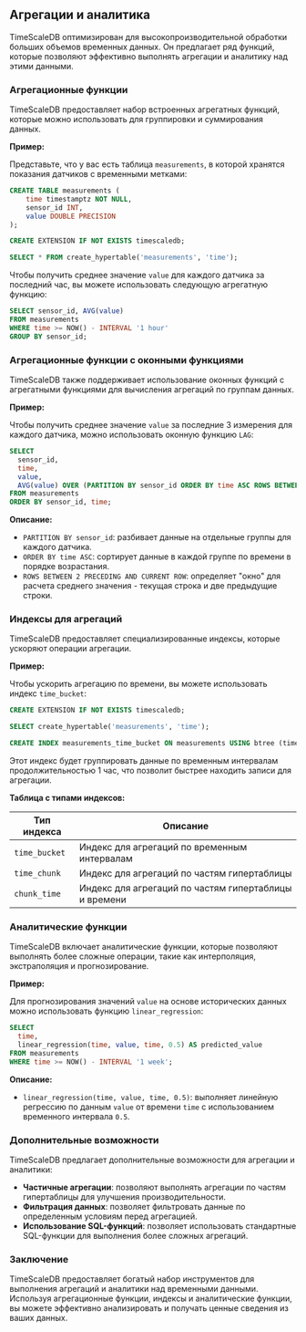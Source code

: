 ## Агрегации и аналитика

TimeScaleDB оптимизирован для высокопроизводительной обработки больших объемов временных данных. Он предлагает ряд функций, которые позволяют эффективно выполнять агрегации и аналитику над этими данными. 

### Агрегационные функции

TimeScaleDB предоставляет набор встроенных агрегатных функций, которые можно использовать для группировки и суммирования данных. 

**Пример:**

Представьте, что у вас есть таблица `measurements`, в которой хранятся показания датчиков с временными метками:

```sql
CREATE TABLE measurements (
    time timestamptz NOT NULL,
    sensor_id INT,
    value DOUBLE PRECISION
);

CREATE EXTENSION IF NOT EXISTS timescaledb;

SELECT * FROM create_hypertable('measurements', 'time');
```

Чтобы получить среднее значение `value` для каждого датчика за последний час, вы можете использовать следующую агрегатную функцию:

```sql
SELECT sensor_id, AVG(value) 
FROM measurements 
WHERE time >= NOW() - INTERVAL '1 hour'
GROUP BY sensor_id;
```

### Агрегационные функции с оконными функциями

TimeScaleDB также поддерживает использование оконных функций с агрегатными функциями для вычисления агрегаций по группам данных. 

**Пример:**

Чтобы получить среднее значение `value` за последние 3 измерения для каждого датчика, можно использовать оконную функцию `LAG`:

```sql
SELECT 
  sensor_id, 
  time, 
  value, 
  AVG(value) OVER (PARTITION BY sensor_id ORDER BY time ASC ROWS BETWEEN 2 PRECEDING AND CURRENT ROW) AS rolling_avg
FROM measurements
ORDER BY sensor_id, time;
```

**Описание:**

* `PARTITION BY sensor_id`: разбивает данные на отдельные группы для каждого датчика.
* `ORDER BY time ASC`: сортирует данные в каждой группе по времени в порядке возрастания.
* `ROWS BETWEEN 2 PRECEDING AND CURRENT ROW`: определяет "окно" для расчета среднего значения - текущая строка и две предыдущие строки.

### Индексы для агрегаций

TimeScaleDB предоставляет специализированные индексы, которые ускоряют операции агрегации. 

**Пример:**

Чтобы ускорить агрегацию по времени, вы можете использовать индекс `time_bucket`:

```sql
CREATE EXTENSION IF NOT EXISTS timescaledb;

SELECT create_hypertable('measurements', 'time');

CREATE INDEX measurements_time_bucket ON measurements USING btree (time_bucket('1 hour', time));
```

Этот индекс будет группировать данные по временным интервалам продолжительностью 1 час, что позволит быстрее находить записи для агрегации.

**Таблица с типами индексов:**

| Тип индекса | Описание |
|---|---|
| `time_bucket` | Индекс для агрегаций по временным интервалам |
| `time_chunk` | Индекс для агрегаций по частям гипертаблицы |
| `chunk_time` | Индекс для агрегаций по частям гипертаблицы и времени |

### Аналитические функции

TimeScaleDB включает аналитические функции, которые позволяют выполнять более сложные операции, такие как интерполяция, экстраполяция и прогнозирование. 

**Пример:**

Для прогнозирования значений `value` на основе исторических данных можно использовать функцию `linear_regression`:

```sql
SELECT 
  time, 
  linear_regression(time, value, time, 0.5) AS predicted_value
FROM measurements
WHERE time >= NOW() - INTERVAL '1 week';
```

**Описание:**

* `linear_regression(time, value, time, 0.5)`: выполняет линейную регрессию по данным `value` от времени `time` с использованием временного интервала `0.5`.

### Дополнительные возможности

TimeScaleDB предлагает дополнительные возможности для агрегации и аналитики:

* **Частичные агрегации**: позволяют выполнять агрегации по частям гипертаблицы для улучшения производительности.
* **Фильтрация данных**: позволяет фильтровать данные по определенным условиям перед агрегацией.
* **Использование SQL-функций**: позволяет использовать стандартные SQL-функции для выполнения более сложных агрегаций.

### Заключение

TimeScaleDB предоставляет богатый набор инструментов для выполнения агрегаций и аналитики над временными данными. Используя агрегационные функции, индексы и аналитические функции, вы можете эффективно анализировать и получать ценные сведения из ваших данных.
